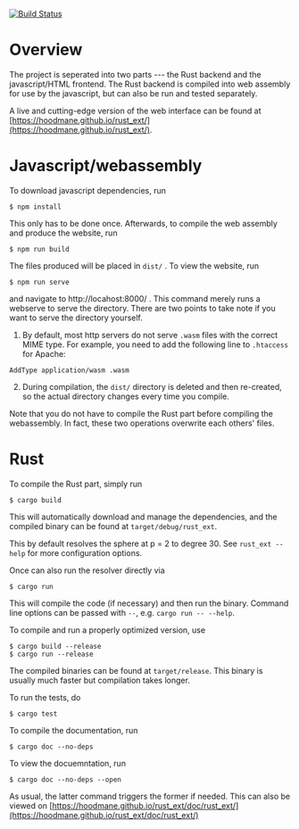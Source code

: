 [![Build Status](https://travis-ci.org/hoodmane/rust_ext.svg?branch=master)](https://travis-ci.org/hoodmane/rust_ext)

# Overview
The project is seperated into two parts --- the Rust backend and the javascript/HTML frontend. The Rust backend is compiled into web assembly for use by the javascript, but can also be run and tested separately.

A live and cutting-edge version of the web interface can be found at [https://hoodmane.github.io/rust_ext/](https://hoodmane.github.io/rust_ext/).

# Javascript/webassembly
To download javascript dependencies, run
```
$ npm install
```
This only has to be done once. Afterwards, to compile the web assembly and produce the website, run
```
$ npm run build
```
The files produced will be placed in `dist/` . To view the website, run
```
$ npm run serve
```
and navigate to http://locahost:8000/ . This command merely runs a webserve to serve the directory. There are two points to take note if you want to serve the directory yourself.

1. By default, most http servers do not serve `.wasm` files with the correct MIME type. For example, you need to add the following line to `.htaccess` for Apache:
```
AddType application/wasm .wasm
```

2. During compilation, the `dist/` directory is deleted and then re-created, so the actual directory changes every time you compile.

Note that you do not have to compile the Rust part before compiling the webassembly. In fact, these two operations overwrite each others' files.
# Rust
To compile the Rust part, simply run
```
$ cargo build
```
This will automatically download and manage the dependencies, and the compiled binary can be found at `target/debug/rust_ext`.

This by default resolves the sphere at p = 2 to degree 30. See `rust_ext --help` for more configuration options.

Once can also run the resolver directly via
```
$ cargo run
```
This will compile the code (if necessary) and then run the binary. Command line options can be passed with `--`, e.g. `cargo run -- --help`.

To compile and run a properly optimized version, use
```
$ cargo build --release
$ cargo run --release
```
The compiled binaries can be found at `target/release`. This binary is usually much faster but compilation takes longer.

To run the tests, do
```
$ cargo test
```

To compile the documentation, run
```
$ cargo doc --no-deps
```
To view the docuemntation, run
```
$ cargo doc --no-deps --open
```
As usual, the latter command triggers the former if needed. This can also be viewed on [https://hoodmane.github.io/rust_ext/doc/rust_ext/](https://hoodmane.github.io/rust_ext/doc/rust_ext/)
